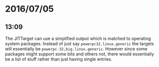 # 2016/07/05

## 13:09

The JITTarget can use a simplified output which is matched to operating system
packages. Instead of just say `powerpc32.linux.generic` the targets will
essentially be `powerpc-32,big.linux.generic`. However since some packages
might support some bits and others not, there would essentially be a list of
stuff rather than just having single entries.

